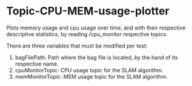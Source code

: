 # Topic-CPU-MEM-usage-plotter
Plots memory usage and cpu usage over time, and with their respective descriptive statistics, by reading /cpu_monitor respective topics.

There are three variables that must be modified per test:
1. bagFilePath: Path where the bag file is located, by the hand of its respective name.
2. cpuMonitorTopic: CPU usage topic for the SLAM algorithm.
3. memMonitorTopic: MEM usage topic for the SLAM algorithm.
